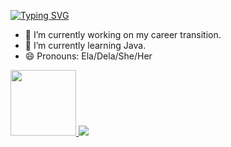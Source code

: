 [![Typing SVG](https://readme-typing-svg.herokuapp.com/?lines=Olá!+Eu+sou+a+Cris.👋)](https://git.io/typing-svg)

- 🔭 I’m currently working on my career transition.
- 🌱 I’m currently learning Java.
- 😄 Pronouns: Ela/Dela/She/Her

<div>
  <a href="https://beacon.ai/CristalyA">
  <img height="105em" src="https://github-readme-stats.vercel.app/api?username=CristalyA&show_icons=true&theme=tokyonight&include_all_comiits=true&_private=true"/>
  <img heignt="110em" src="https://github-readme-stats.vercel.app/api/top-langs/?username=CristalyA&layout=compact&langs_count=16&theme=tokyonight"/>
  
</div>
